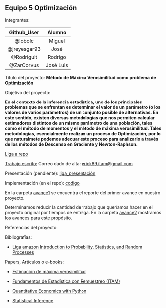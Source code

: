 ## Equipo 5 Optimización

Integrantes:

| Github_User  | Alumno    |
|:------------:|:---------:|
| @lobolc      | Miguel    |
| @jreyesgar93 | José      |
| @Rodriguit   | Rodrigo   |
| @ZarCorvus   | José Luis |


Título del proyecto: **Método de Máxima Verosimilitud como problema de Optimización**

Objetivo del proyecto: 

**En el contexto de la inferencia estadística, uno de los principales problemas que se enfrentan es determinar el valor de un parámetro (o los valores de varios parámetros) de un conjunto posible de alternativas. En este sentido, existen diversas metodologías que nos permiten calcular estimadores distintos de un mismo parámetro de una población, tales como el método de momentos y el método de máxima verosimilitud. Tales metodologías, esencialmente realizan un proceso de Optimización, por lo que naturalmete podemos adecuar este proceso para analizarlo a través de los métodos de Descenso en Gradiente y Newton-Raphson.**

[Liga a repo](https://github.com/Rodriguit/Proyecto-final-equipo5-opt-2020)

[Trabajo escrito:](https://es.overleaf.com/project/5fc535eb8fa71982ee3a3c48) 
Correo dado de alta: erick89.itam@gmail.com 


Presentación (pendiente): [liga_presentación]()

Implementación (en el repo): [codigo](https://github.com/Rodriguit/Proyecto-final-equipo5-opt-2020) 

En la carpeta [avance1](avance1) se encuentra el reporte del primer avance en nuestro proyecto. 

Determinamos reducir la cantidad de trabajo que queríamos hacer en el proyecto original por tiempos de entrega. En la carpeta [avance2](avance2) mostramos los avances para este propósito.


Referencias del proyecto:

Bibliografías:
  * [Liga amazon Introduction to Probability, Statistics, and Random Processes](https://www.amazon.com/-/es/Hossein-Pishro-Nik/dp/0990637204/ref=sr_1_3?__mk_es_US=ÅMÅŽÕÑ&dchild=1&keywords=probability+Hossein&qid=1607146984&sr=8-3)

Papers, Artículos o e-books:
  * [Estimación de máxima verosimilitud](https://economipedia.com/definiciones/estimacion-de-maxima-verosimilitud.html)

  * [Fundamentos de Estadística con Remuestreo (ITAM)](https://fundamentos-est.netlify.app/s-max-verosimilitud)

  * [Quantitative Economics with Python](https://python.quantecon.org/_downloads/pdf/quantitative_economics_with_python.pdf)    
  
  * [Statistical Inference](https://papers.ssrn.com/sol3/papers.cfm?abstract_id=3125891)    
  


